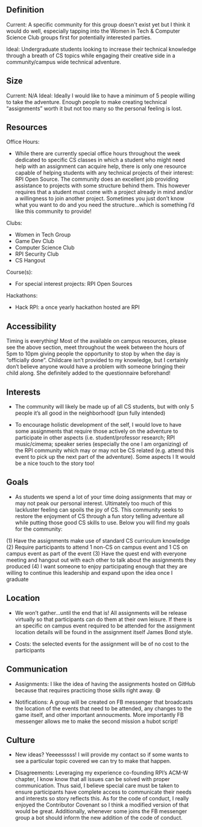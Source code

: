 ## Definition
Current: A specific community for this group doesn't exist yet but I think it would do well, especially tapping into the Women in Tech & Computer Science Club groups first for potentially interested parties.

Ideal: Undergraduate students looking to increase their technical knowledge through a breath of CS topics while engaging their creative side in a community/campus wide technical adventure.

## Size
Current: N/A
Ideal: Ideally I would like to have a minimum of 5 people willing to take the adventure. Enough people to make creating technical “assignments” worth it but not too many so the personal feeling is lost.

## Resources
Office Hours:
* While there are currently special office hours throughout the week dedicated to specific CS classes in which a student who might need help with an assignment can acquire help, there is only one resource capable of helping students with any technical projects of their interest: RPI Open Source. The community does an excellent job providing assistance to projects with some structure behind them. This however requires that a student must come with a project already in mind and/or a willingness to join another project. Sometimes you just don’t know what you want to do and you need the structure…which is something I’d like this community to provide!

Clubs:
* Women in Tech Group
* Game Dev Club
* Computer Science Club
* RPI Security Club
* CS Hangout

Course(s):
* For special interest projects: RPI Open Sources

Hackathons:
* Hack RPI: a once yearly hackathon hosted are RPI

## Accessibility

Timing is everything! Most of the available on campus resources, please see the above section, meet throughout the week between the hours of 5pm to 10pm giving people the opportunity to stop by when the day is “officially done”. Childcare isn’t provided to my knowledge, but I certainly don’t believe anyone would have a problem with someone bringing their child along. She definitely added to the questionnaire beforehand!

## Interests

* The community will likely be made up of all CS students, but with only 5 people it’s all good in the neighborhood! (pun fully intended)

* To encourage holistic development of the self, I would love to have some assignments that require those actively on the adventure to participate in other aspects (i.e. student/professor research; RPI music/cimema; speaker series (especially the one I am organizing)  of the RPI community which may or may not be CS related (e.g. attend this event to pick up the next part of the adventure). Some aspects I  It would be a nice touch to the story too!

## Goals

* As students we spend a lot of your time doing assignments that may or may not peak our personal interest. Ultimately too much of this lackluster feeling can spoils the joy of CS. This community seeks to restore the enjoyment of CS through a fun story telling adventure all while putting those good CS skills to use. Below you will find my goals for the community:

(1) Have the assignments make use of standard CS curriculum knowledge
(2) Require participants to attend 1 non-CS on campus event and 1 CS on campus event as part of the event
(3) Have the quest end with everyone meeting and hangout out with each other to talk about the assignments they produced
(4) I want someone to enjoy participating enough that they are willing to continue this leadership and expand upon the idea once I graduate

## Location

* We won’t gather…until the end that is! All assignments will be release virtually so that participants can do them at their own leisure. If there is an specific on campus event required to be attended for the assignment location details will be found in the assignment itself James Bond style.

* Costs: the selected events for the assignment will be of no cost to the participants

## Communication

* Assignments: I like the idea of having the assignments hosted on GitHub because that requires practicing those skills right away. :smile:

* Notifications: A group will be created on FB messenger that broadcasts the location of the events that need to be attended, any changes to the game itself, and other important annoucments. More importantly FB messenger allows me to make the second mission a hubot script!


## Culture

* New ideas? Yeeeesssss! I will provide my contact so if some wants to see a particular topic covered we can try to make that happen.

* Disagreements: Leveraging my experience co-founding RPI’s ACM-W chapter, I know know that all issues can be solved with proper communication. Thus said, I believe special care must be taken to ensure participants have complete access to communicate their needs and interests so story reflects this. As for the code of conduct, I really enjoyed the Contributor Covenant so I think a modified version of that would be great. Additionally, whenever some joins the FB messenger group a bot should inform the new addition of the code of conduct. 
